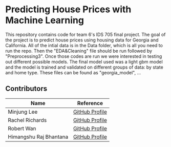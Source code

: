 # Predicting House Prices with Machine Learning

This repository contains code for team 6's IDS 705 final project. The goal of the project is to predict house prices using housing data for Georgia and California. All of the intial data is in the Data folder, which is all you need to run the repo. Then the "EDA&Cleaning" file should be run followed by "Preprocessing3". Once those codes are run we were interested in testing out different possible models. The final model used was a light gbm model and the model is trained and validated on different groups of data: by state and home type. These files can be found as "georgia_model", ...


## Contributors
| Name | Reference |
|----|----|
|Minjung Lee| [GitHub Profile](https://github.com/minjung0)|
|Rachel Richards|[GitHub Profile](https://github.com/rjrichards27)|
|Robert Wan| [GitHub Profile](https://github.com/rw417)|
|Himangshu Raj Bhantana | [GitHub Profile](https://github.com/hb173)|
